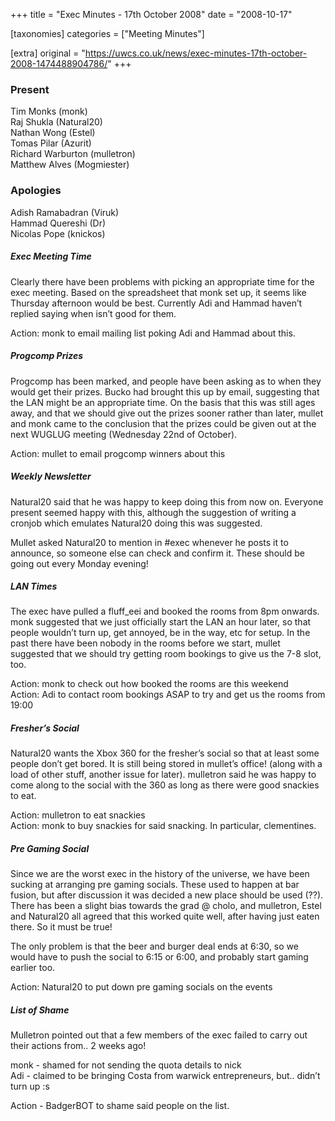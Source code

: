 +++
title = "Exec Minutes - 17th October 2008"
date = "2008-10-17"

[taxonomies]
categories = ["Meeting Minutes"]

[extra]
original = "https://uwcs.co.uk/news/exec-minutes-17th-october-2008-1474488904786/"
+++

### Present  
Tim Monks (monk)  
Raj Shukla (Natural20)  
Nathan Wong (Estel)  
Tomas Pilar (Azurit)  
Richard Warburton (mulletron)  
Matthew Alves (Mogmiester)

### Apologies  
Adish Ramabadran (Viruk)  
Hammad Quereshi (Dr)  
Nicolas Pope (knickos)

##### Exec Meeting Time

Clearly there have been problems with picking an appropriate time for the exec meeting. Based on the spreadsheet that monk set up, it seems like Thursday afternoon would be best. Currently Adi and Hammad haven’t replied saying when isn’t good for them.

Action: monk to email mailing list poking Adi and Hammad about this.

##### Progcomp Prizes

Progcomp has been marked, and people have been asking as to when they would get their prizes. Bucko had brought this up by email, suggesting that the LAN might be an appropriate time. On the basis that this was still ages away, and that we should give out the prizes sooner rather than later, mullet and monk came to the conclusion that the prizes could be given out at the next WUGLUG meeting (Wednesday 22nd of October).

Action: mullet to email progcomp winners about this

##### Weekly Newsletter

Natural20 said that he was happy to keep doing this from now on. Everyone present seemed happy with this, although the suggestion of writing a cronjob which emulates Natural20 doing this was suggested.

Mullet asked Natural20 to mention in \#exec whenever he posts it to announce, so someone else can check and confirm it. These should be going out every Monday evening\!

##### LAN Times

The exec have pulled a fluff\_eei and booked the rooms from 8pm onwards. monk suggested that we just officially start the LAN an hour later, so that people wouldn’t turn up, get annoyed, be in the way, etc for setup. In the past there have been nobody in the rooms before we start, mullet suggested that we should try getting room bookings to give us the 7-8 slot, too.

Action: monk to check out how booked the rooms are this weekend  
Action: Adi to contact room bookings ASAP to try and get us the rooms from 19:00

##### Fresher’s Social

Natural20 wants the Xbox 360 for the fresher’s social so that at least some people don’t get bored. It is still being stored in mullet’s office\! (along with a load of other stuff, another issue for later). mulletron said he was happy to come along to the social with the 360 as long as there were good snackies to eat.

Action: mulletron to eat snackies  
Action: monk to buy snackies for said snacking. In particular, clementines.

##### Pre Gaming Social

Since we are the worst exec in the history of the universe, we have been sucking at arranging pre gaming socials. These used to happen at bar fusion, but after discussion it was decided a new place should be used (??). There has been a slight bias towards the grad @ cholo, and mulletron, Estel and Natural20 all agreed that this worked quite well, after having just eaten there. So it must be true\!

The only problem is that the beer and burger deal ends at 6:30, so we would have to push the social to 6:15 or 6:00, and probably start gaming earlier too.

Action: Natural20 to put down pre gaming socials on the events

##### List of Shame

Mulletron pointed out that a few members of the exec failed to carry out their actions from.. 2 weeks ago\!

monk - shamed for not sending the quota details to nick  
Adi - claimed to be bringing Costa from warwick entrepreneurs, but.. didn’t turn up :s

Action - BadgerBOT to shame said people on the list.
